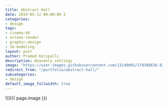 ```yaml
---
title: Abstract Hall
date: 2019-05-12 00:00:00 Z
categories:
- design
tags:
- cinema-4d
- octane-render
- graphic-design
- 3d-modeling
layout: post
author: Pramod Kotipalli
description: Heavenly settings
image: "https://user-images.githubusercontent.com/13140065/178388636-83750ce2-3841-4428-b17d-3b79a82bbc92.png"
redirect_from: "/portfolio/abstract-hall/"
subcategories:
- design
default_image_fullwidth: true
---
```


![]({{ page.image }})
